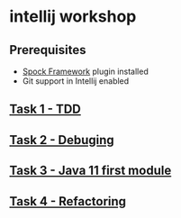 # intellij workshop

## Prerequisites 
* [Spock Framework](http://spockframework.org/spock/docs/1.1/index.html) plugin installed
* Git support in Intellij enabled

## [Task 1 - TDD](task1.md)
## [Task 2 - Debuging](task2.md)
## [Task 3 - Java 11 first module](task3.md)
## [Task 4 - Refactoring](task4.md)
